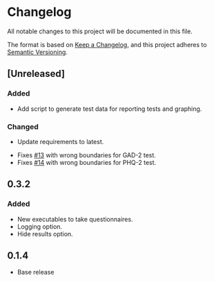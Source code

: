 # Changelog
All notable changes to this project will be documented in this file.

The format is based on [Keep a Changelog](https://keepachangelog.com/en/1.0.0/),
and this project adheres to [Semantic Versioning](https://semver.org/spec/v2.0.0.html).

## [Unreleased]
### Added
- Add script to generate test data for reporting tests and graphing.

### Changed
- Update requirements to latest.
* Fixes [#13](https://github.com/chrishannam/hippocrates/issues/13) with
  wrong boundaries for GAD-2 test.
* Fixes [#14](https://github.com/chrishannam/hippocrates/issues/14) with
  wrong boundaries for PHQ-2 test.

## 0.3.2
### Added
- New executables to take questionnaires.
- Logging option.
- Hide results option.

## 0.1.4
- Base release
